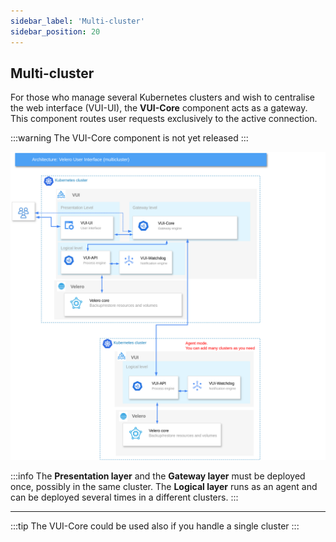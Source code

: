 ```yaml
---
sidebar_label: 'Multi-cluster'
sidebar_position: 20
---
```


## Multi-cluster


For those who manage several Kubernetes clusters and wish to centralise the web interface (VUI-UI), the **VUI-Core**  component acts as a gateway. 
This component routes user requests exclusively to the active connection.



:::warning
The VUI-Core component is not yet released
:::

![software-architecture](./../../assets/screenshots/21_sa_VUI_Core.png)

:::info
The **Presentation layer** and the **Gateway layer** must be deployed once, possibly in the same cluster. The **Logical layer** runs as an agent and can be deployed several times in a different clusters.
:::


---
:::tip
The VUI-Core could be used also if you handle a single cluster
:::
